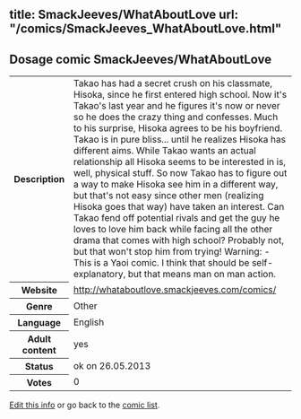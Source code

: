 title: SmackJeeves/WhatAboutLove
url: "/comics/SmackJeeves_WhatAboutLove.html"
---
Dosage comic SmackJeeves/WhatAboutLove
-----------------------------------------

<p id="msg"></p>
<script type="text/javascript">
if (window.location.search === '?edit_info_mail=sent_ok') {
  var elem = document.getElementById("msg");
  elem.innerHTML = 'Edited information sucessfully sent for review, which is usually done daily. Thanks!';
  elem.className = 'ok';
}
</script>
<table class="comicinfo">
<tr>
<th>Description</th><td>Takao has had a secret crush on his classmate, Hisoka, since he first entered high school. Now it's Takao's last year and he figures it's now or never so he does the crazy thing and confesses. Much to his surprise, Hisoka agrees to be his boyfriend. Takao is in pure bliss... until he realizes Hisoka has different aims. While Takao wants an actual relationship all Hisoka seems to be interested in is, well, physical stuff. So now Takao has to figure out a way to make Hisoka see him in a different way, but that's not easy since other men (realizing Hisoka goes that way) have taken an interest. Can Takao fend off potential rivals and get the guy he loves to love him back while facing all the other drama that comes with high school? Probably not, but that won't stop him from trying! Warning: - This is a Yaoi comic. I think that should be self-explanatory, but that means man on man action.</td>
</tr>
<tr>
<th>Website</th><td><a href="http://whataboutlove.smackjeeves.com/comics/">http://whataboutlove.smackjeeves.com/comics/</a></td>
</tr>
<tr>
<th>Genre</th><td>Other</td>
</tr>
<tr>
<th>Language</th><td>English</td>
</tr>
<tr>
<th>Adult content</th><td>yes</td>
</tr>
<tr>
<th>Status</th><td>ok on 26.05.2013</td>
</tr>
<tr>
<th>Votes</th><td>0</td>
</tr>
</table>

[Edit this info](SmackJeeves_WhatAboutLove_edit.html) or go back to the [comic list](../comic-index.html).
